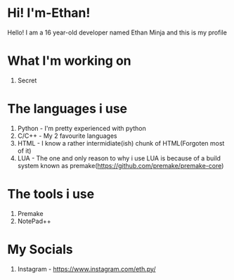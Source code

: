 # Hi! I'm-Ethan! 
Hello! I am a 16 year-old developer named Ethan Minja and this is my profile

# What I'm working on
1. Secret

# The languages i use
1. Python - I'm pretty experienced with python
2. C/C++ - My 2 favourite languages
3. HTML - I know a rather intermidiate(ish) chunk of HTML(Forgoten most of it)
4. LUA - The one and only reason to why i use LUA is because of a build system known as premake(https://github.com/premake/premake-core)

# The tools i use
1. Premake
2. NotePad++

# My Socials
1. Instagram - https://www.instagram.com/eth.py/
